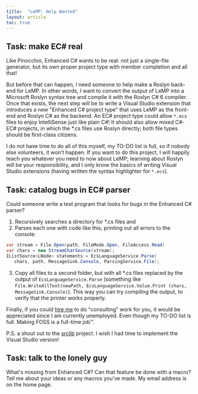 ```yaml
---
title:  "LeMP: Help Wanted"
layout: article
toc: true
---
```


Task: make EC# real
-------------------

Like Pinocchio, Enhanced C# wants to be real: not just a single-file generator, but its own proper project type with member completion and all that!

But before that can happen, I need someone to help make a Roslyn back-end for LeMP. In other words, I want to convert the output of LeMP into a Microsoft Roslyn syntax tree and compile it with the Roslyn C# 6 compiler. Once that exists, the next step will be to write a Visual Studio extension that introduces a new "Enhanced C# project type" that uses LeMP as the front-end and Roslyn C# as the backend. An EC# project type could allow `*.ecs` files to enjoy IntelliSense just like plain C#! It should also allow mixed C#-EC# projects, in which the *.cs files use Roslyn directly; both file types should be first-class citizens.

I do not have time to do all of this myself, my TO-DO list is full, so if nobody else volunteers, it won't happen. If you want to do this project, I will happily teach you whatever you need to now about LeMP; learning about Roslyn will be your responsibility, and I only know the basics of writing Visual Studio extensions (having written the syntax highlighter for `*.ecs`).

Task: catalog bugs in EC# parser
--------------------------------

Could someone write a test program that looks for bugs in the Enhanced C# parser?

1. Recursively searches a directory for *.cs files and
2. Parses each one with code like this, printing out all errors to the console:

~~~csharp
var stream = File.Open(path, FileMode.Open, FileAccess.Read)
var chars = new StreamCharSource(stream);
IListSource<LNode> statements = EcsLanguageService.Parse(
   chars, path, MessageSink.Console, ParsingService.File);
~~~

3. Copy all files to a second folder, but with all *.cs files replaced by the output of `EcsLanguageService.Parse` (something like `File.WriteAllText(newPath, EcsLanguageService.Value.Print (chars, MessageSink.Console)`). This way you can try compiling the output, to verify that the printer works properly.

Finally, if you could [hire me](https://www.linkedin.com/in/qwertie) to do "consulting" work for you, it would be appreciated since I am currently unemployed. Even though my TO-DO list is full. Making FOSS is a full-time job™.

P.S. a shout out to the [srclib](https://srclib.org/) project. I wish I had time to implement the Visual Studio version!

Task: talk to the lonely guy
----------------------------

What's missing from Enhanced C#? Can that feature be done with a macro? Tell me about your ideas or any macros you've made. My email address is on the home page.
